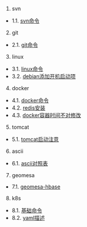 1. svn
 - 1.1. [svn命令](01.1.md)
2. git
 - 2.1. [git命令](02.1.md)
3. linux
 - 3.1. [linux命令](03.1.md)
 - 3.2. [debian添加开机启动项](03.2.md)
4. docker
 - 4.1. [docker命令](04.1.md)
 - 4.2. [redis安装](04.2.md)
 - 4.3. [docker容器时间不对修改](04.3.md)
5. tomcat
 - 5.1. [tomcat启动注意](05.1.md)
6. ascii
 - 6.1. [ascii对照表](06.1.md)
7. geomesa
 - 7.1. [geomesa-hbase](07.1.md)
8. k8s
 - 8.1. [基础命令](08.1.md)
 - 8.2. [yaml描述](08.2.md)